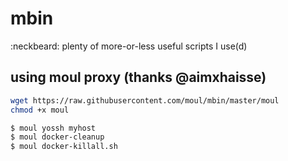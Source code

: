 # mbin
:neckbeard: plenty of more-or-less useful scripts I use(d)

## using moul proxy (thanks @aimxhaisse)
```bash
wget https://raw.githubusercontent.com/moul/mbin/master/moul
chmod +x moul
```

```bash
$ moul yossh myhost
$ moul docker-cleanup
$ moul docker-killall.sh
```

